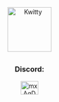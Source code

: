 <p align="center">
 <img width="100px" src="https://media.discordapp.net/attachments/887855985731960854/1070189185429930034/Lappland.gif" align="center" alt="Kwitty" />
 <h2 align="center"> </h2>
 <p align="center"></p>
</p>

<h3 align="center">Discord:</h3>
<p align="center">
<a href="https://discord.com/users/669864195076128789" target="blank"><img align="center" src="https://discord.com/assets/3437c10597c1526c3dbd98c737c2bcae.svg" alt="mxAqDMDmqE" height="30" width="40" /></a>
</p>
